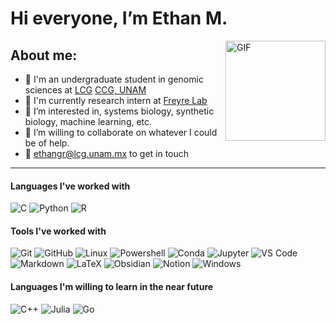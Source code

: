 # Hi everyone, I’m Ethan M.
<img align="right" alt="GIF" height="160px" src="https://cdn.pixabay.com/animation/2022/10/31/12/27/12-27-35-711_512.gif" />

## About me:
- :seedling: I'm an undergraduate student in genomic sciences at [LCG](https://www.lcg.unam.mx/) [CCG, UNAM](https://www.ccg.unam.mx/)
- :test_tube: I'm currently research intern at [Freyre Lab](http://freyrelab.org/)
- :telescope: I’m interested in, systems biology, synthetic biology, machine learning, etc.
- 💞️ I’m willing to collaborate on whatever I could be of help.
- 🏹 ethangr@lcg.unam.mx to get in touch

---

#### Languages I've worked with
![C](https://img.shields.io/badge/-C-000000?style=flat&logo=coursera)
![Python](https://img.shields.io/badge/-Python-000000?style=flat&logo=Python)
![R](https://img.shields.io/badge/-R-000000?style=flat&logo=R&logoColor=blue)

#### Tools I've worked with
![Git](https://img.shields.io/badge/-Git-000000?style=flat&logo=git&logoColor=F05032)
![GitHub](https://img.shields.io/badge/-GitHub-000000?style=flat&logo=github&logoColor=blueviol)
![Linux](https://img.shields.io/badge/-Linux-000000?style=flat&logo=linux&logoColor=FCC624)
![Powershell](http://img.shields.io/badge/-Powershell-000000?style=flat&logo=powershell&logoColor=ffffff)
![Conda](https://img.shields.io/badge/-Conda-000000?style=flat&logo=Anaconda)
![Jupyter](https://img.shields.io/badge/-Jupyter-000000?style=flat&logo=jupyter)
![VS Code](http://img.shields.io/badge/-VS%20Code-000000?style=flat&logo=visual-studio-code&logoColor=blue)
![Markdown](https://img.shields.io/badge/-Markdown-000000?style=flat&logo=markdown)
![LaTeX](https://img.shields.io/badge/-LaTeX-000000?style=flat&logo=LaTeX&logoColor=008080)
![Obsidian](https://img.shields.io/badge/-Obsidian-000000?style=flat&logo=obsidian&logoColor=483699)
![Notion](https://img.shields.io/badge/-Notion-000000?style=flat&logo=notion)
![Windows](http://img.shields.io/badge/-Windows-000000?style=flat&logo=windows&logoColor=ffffff)


#### Languages I'm willing to learn in the near future
![C++](https://img.shields.io/badge/-C++-000000?style=flat&logo=c%2B%2B)
![Julia](https://img.shields.io/badge/-Julia-000000?style=?style=for-the-badge&logo=julia)
![Go](https://img.shields.io/badge/-Go-000000?style=?style=for-the-badge&logo=Go)

<!---
ethan-gr/ethan-gr is a ✨ special ✨ repository because its `README.md` (this file) appears on your GitHub profile.
You can click the Preview link to take a look at your changes.
--->
